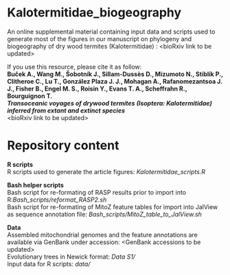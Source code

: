 # Kalotermitidae_biogeography
An online supplemental material containing input data and scripts used to generate most of the figures in our manuscript on phylogeny and biogeography of dry wood termites (Kalotermitidae) : \<bioRxiv link to be updated\>

If you use this resource, please cite it as follow: 
<b><br>Buček A., Wang M., Šobotník J., Sillam-Dussès D., Mizumoto N., Stiblík P., Clitheroe C., Lu T., González Plaza J. J., Mohagan A., Rafanomezantsoa J. J., Fisher B., Engel M. S., Roisin Y., Evans T. A., Scheffrahn R., Bourguignon T. 
<br><i>Transoceanic voyages of drywood termites (Isoptera: Kalotermitidae) inferred from extant and extinct species</i></b> 
<br>\<bioRxiv link to be updated\>

# Repository content  
<b>R scripts</b><br>
R scripts used to generate the article figures: <i>Kalotermitidae_scripts.R</i>
  
<b>Bash helper scripts</b><br>
Bash script for re-formating of RASP results prior to import into R:<i>Bash_scripts/reformat_RASP2.sh</i><br>
Bash script for re-formating of MitoZ feature tables for import into JalView as sequence annotation file: <i>Bash_scripts/MitoZ_table_to_JalView.sh</i>
  
<b>Data</b><br>
Assembled mitochondrial genomes and the feature annotations are available via GenBank under accession: \<GenBank accessions to be updated\><br>
Evolutionary trees in Newick format: <i>Data S1/</i><br>
Input data for R scripts: <i>data/</i><br>
